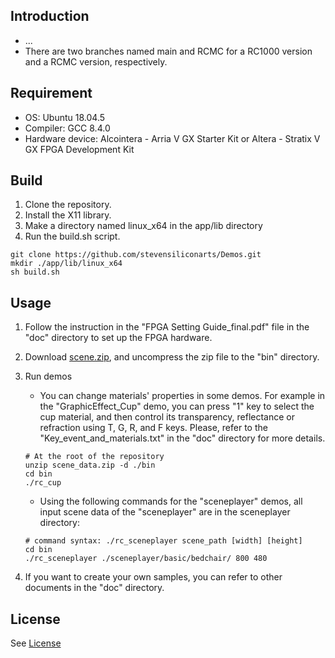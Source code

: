 ## Introduction
- ...
- There are two branches named main and RCMC for a RC1000 version and a RCMC version, respectively.

## Requirement
- OS: Ubuntu 18.04.5
- Compiler: GCC 8.4.0
- Hardware device: Alcointera - Arria V GX Starter Kit or  Altera - Stratix V GX FPGA Development Kit

## Build
1. Clone the repository.
2. Install the X11 library.
3. Make a directory named linux_x64 in the app/lib directory
4. Run the build.sh script.
```
git clone https://github.com/stevensiliconarts/Demos.git
mkdir ./app/lib/linux_x64
sh build.sh
```

## Usage
1. Follow the instruction in the "FPGA Setting Guide_final.pdf" file in the "doc" directory to set up the FPGA hardware.
2. Download [scene.zip](https://drive.google.com/file/d/1JEegzHSKsFu4QYNlTnQFkOTu4gQj_xnE/view?usp=sharing), and uncompress the zip file to the "bin" directory.
3. Run demos
	- You can change materials' properties in some demos. For example in the "GraphicEffect_Cup" demo, you can press "1" key to select the cup material, and then control its transparency, reflectance or refraction using T, G, R, and F keys. Please, refer to the "Key_event_and_materials.txt" in the "doc" directory for more details.
	
	```
	# At the root of the repository
	unzip scene_data.zip -d ./bin
	cd bin
	./rc_cup
	```

	- Using the following commands for the "sceneplayer" demos, all input scene data of the "sceneplayer" are in the sceneplayer directory:
	```
	# command syntax: ./rc_sceneplayer scene_path [width] [height]	
	cd bin
	./rc_sceneplayer ./sceneplayer/basic/bedchair/ 800 480
	```
4. If you want to create your own samples, you can refer to other documents in the "doc" directory.

## License
See [License](License)
